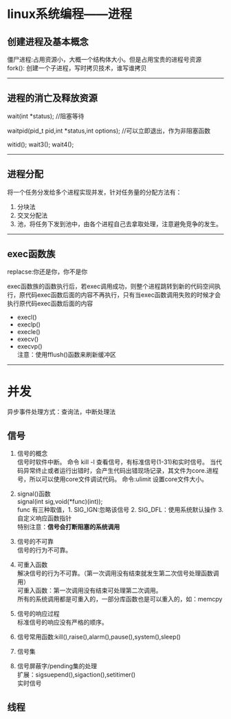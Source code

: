 # linux系统编程——进程
## 创建进程及基本概念
僵尸进程:占用资源小，大概一个结构体大小。但是占用宝贵的进程号资源<br>
fork(): 创建一个子进程，写时拷贝技术，谁写谁拷贝
___
## 进程的消亡及释放资源
wait(int *status);   //阻塞等待<br>

waitpid(pid_t pid,int *status,int options);  //可以立即退出，作为非阻塞函数<br>

witid();
wait3();
wait4();
___
## 进程分配
将一个任务分发给多个进程实现并发，针对任务量的分配方法有：
1. 分块法
2. 交叉分配法
3. 池，将任务下发到池中，由各个进程自己去拿取处理，注意避免竞争的发生。
___
## exec函数族
replacse:你还是你，你不是你<br>

exec函数族的函数执行后，若exec调用成功，则整个进程跳转到新的代码空间执行，原代码exec函数后面的内容不再执行，只有当exec函数调用失败的时候才会执行原代码exec函数后面的内容

- execl()
- execlp()
- execle()
- execv()
- execvp()<br>
注意：使用fflush()函数来刷新缓冲区

---

# 并发
异步事件处理方式：查询法，中断处理法



## 信号
1. 信号的概念<br>
信号时软件中断。
命令 kill -l 查看信号，有标准信号(1-31)和实时信号。
当代码异常终止或者运行出错时，会产生代码出错现场记录，其文件为core.进程号，所以可以使用core文件调试代码。
命令:ulimit 设置core文件大小。

2. signal()函数<br>
signal(int sig,void(*func)(int));<br>
func 有三种取值，1. SIG_IGN:忽略该信号  2. SIG_DFL：使用系统默认操作  3. 自定义响应函数指针<br>
特别注意：**信号会打断阻塞的系统调用**


3. 信号的不可靠<br>
信号的行为不可靠。

4. 可重入函数<br>
解决信号的行为不可靠。（第一次调用没有结束就发生第二次信号处理函数调用）<br>
可重入函数：第一次调用没有结束可处理第二次调用。<br>
所有的系统调用都是可重入的，一部分库函数也是可以重入的，如：memcpy


5. 信号的响应过程<br>
标准信号的响应没有严格的顺序。


6. 信号常用函数:kill(),raise(),alarm(),pause(),system(),sleep()<br>

7. 信号集<br>

8. 信号屏蔽字/pending集的处理<br>
扩展：sigsuepend(),sigaction(),setitimer()<br>
实时信号<br>

## 线程